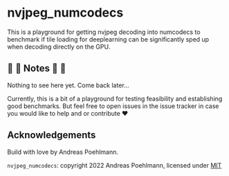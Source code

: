 # nvjpeg_numcodecs

This is a playground for getting nvjpeg decoding into numcodecs to
benchmark if tile loading for deeplearning can be significantly sped
up when decoding directly on the GPU.

## :construction: :construction: Notes :construction: :construction:

Nothing to see here yet. Come back later...

Currently, this is a bit of a playground for testing feasibility and
establishing good benchmarks. But feel free to open issues in the
issue tracker in case you would like to help and or contribute :heart:


## Acknowledgements

Build with love by Andreas Poehlmann.

`nvjpeg_numcodecs`: copyright 2022 Andreas Poehlmann, licensed under [MIT](https://github.com/ap--/nvjpeg_numcodecs/blob/master/LICENSE)

